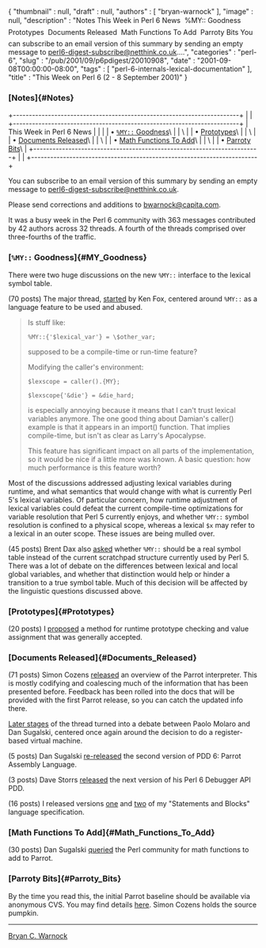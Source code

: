{
   "thumbnail" : null,
   "draft" : null,
   "authors" : [
      "bryan-warnock"
   ],
   "image" : null,
   "description" : "Notes This Week in Perl 6 News  %MY:: Goodness  Prototypes  Documents Released  Math Functions To Add  Parroty Bits You can subscribe to an email version of this summary by sending an empty message to perl6-digest-subscribe@netthink.co.uk....",
   "categories" : "perl-6",
   "slug" : "/pub/2001/09/p6pdigest/20010908",
   "date" : "2001-09-08T00:00:00-08:00",
   "tags" : [
      "perl-6-internals-lexical-documentation"
   ],
   "title" : "This Week on Perl 6 (2 - 8 September 2001)"
}





### [Notes]{#Notes}

+-----------------------------------------------------------------------+
|                                                                       |
+-----------------------------------------------------------------------+
| This Week in Perl 6 News                                              |
|                                                                       |
| • [`%MY::` Goodness](#MY_Goodness)\                                   |
| \                                                                     |
| • [Prototypes](#Prototypes)\                                          |
| \                                                                     |
| • [Documents Released](#Documents_Released)\                          |
| \                                                                     |
| • [Math Functions To Add](#Math_Functions_To_Add)\                    |
| \                                                                     |
| • [Parroty Bits](#Parroty_Bits)\                                      |
+-----------------------------------------------------------------------+
|                                                                       |
+-----------------------------------------------------------------------+

You can subscribe to an email version of this summary by sending an
empty message to <perl6-digest-subscribe@netthink.co.uk>.

Please send corrections and additions to <bwarnock@capita.com>.

It was a busy week in the Perl 6 community with 363 messages contributed
by 42 authors across 32 threads. A fourth of the threads comprised over
three-fourths of the traffic.

### [`%MY::` Goodness]{#MY_Goodness}

There were two huge discussions on the new `%MY::` interface to the
lexical symbol table.

(70 posts) The major thread,
[started](http://archive.develooper.com/perl6-language@perl.org/msg08203.html)
by Ken Fox, centered around `%MY::` as a language feature to be used and
abused.

> Is stuff like:
>
> `%MY::{'$lexical_var'} = \$other_var;`
>
> supposed to be a compile-time or run-time feature?
>
> Modifying the caller's environment:
>
> `$lexscope = caller().{MY};`
>
> `$lexscope{'&die'} = &die_hard;`
>
> is especially annoying because it means that I can't trust lexical
> variables anymore. The one good thing about Damian's caller() example
> is that it appears in an import() function. That implies compile-time,
> but isn't as clear as Larry's Apocalypse.
>
> This feature has significant impact on all parts of the
> implementation, so it would be nice if a little more was known. A
> basic question: how much performance is this feature worth?

Most of the discussions addressed adjusting lexical variables during
runtime, and what semantics that would change with what is currently
Perl 5's lexical variables. Of particular concern, how runtime
adjustment of lexical variables could defeat the current compile-time
optimizations for variable resolution that Perl 5 currently enjoys, and
whether `%MY::` symbol resolution is confined to a physical scope,
whereas a lexical `$x` may refer to a lexical in an outer scope. These
issues are being mulled over.

(45 posts) Brent Dax also
[asked](http://archive.develooper.com/perl6-internals@perl.org/msg03501.html)
whether `%MY::` should be a real symbol table instead of the current
scratchpad structure currently used by Perl 5. There was a lot of debate
on the differences between lexical and local global variables, and
whether that distinction would help or hinder a transition to a true
symbol table. Much of this decision will be affected by the linguistic
questions discussed above.

### [Prototypes]{#Prototypes}

(20 posts) I
[proposed](http://archive.develooper.com/perl6-language@perl.org/msg08188.html)
a method for runtime prototype checking and value assignment that was
generally accepted.

### [Documents Released]{#Documents_Released}

(71 posts) Simon Cozens
[released](http://archive.develooper.com/perl6-internals@perl.org/msg03519.html)
an overview of the Parrot interpreter. This is mostly codifying and
coalescing much of the information that has been presented before.
Feedback has been rolled into the docs that will be provided with the
first Parrot release, so you can catch the updated info there.

[Later
stages](http://archive.develooper.com/perl6-internals@perl.org/msg03574.html)
of the thread turned into a debate between Paolo Molaro and Dan
Sugalski, centered once again around the decision to do a register-based
virtual machine.

(5 posts) Dan Sugalski
[re-released](http://archive.develooper.com/perl6-internals@perl.org/msg03666.html)
the second version of PDD 6: Parrot Assembly Language.

(3 posts) Dave Storrs
[released](http://archive.develooper.com/perl6-language@perl.org/msg08250.html)
the next version of his Perl 6 Debugger API PDD.

(16 posts) I released versions
[one](http://archive.develooper.com/perl6-language@perl.org/msg08165.html)
and
[two](http://archive.develooper.com/perl6-language@perl.org/msg08269.html)
of my "Statements and Blocks" language specification.

### [Math Functions To Add]{#Math_Functions_To_Add}

(30 posts) Dan Sugalski
[queried](http://archive.develooper.com/perl6-internals@perl.org/msg03681.html)
the Perl community for math functions to add to Parrot.

### [Parroty Bits]{#Parroty_Bits}

By the time you read this, the initial Parrot baseline should be
available via anonymous CVS. You may find details
[here](http://dev.perl.org/cvs). Simon Cozens holds the source pumpkin.

------------------------------------------------------------------------

[Bryan C. Warnock](mailto:bwarnock@capita.com)


